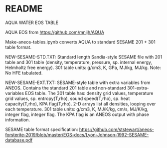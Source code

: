 # README

AQUA WATER EOS TABLE 

AQUA EOS from https://github.com/mnijh/AQUA

Make-aneos-tables.ipynb converts AQUA to standard SESAME 201 + 301 table format.

NEW-SESAME-STD.TXT: Standard length Sandia-style SESAME file with 201 table and 301 table (density, temperature, pressure, sp. internal energy, Helmholtz free energy). 301 table units: g/cm3, K, GPa, MJ/kg, MJ/kg.
Note: No HFE tabulated.

NEW-SESAME-EXT.TXT: SESAME-style table with extra variables from ANEOS. Contains the standard 201 table and non-standard 301-extra-variables EOS table. The 301 table has: density grid values, temperature grid values, sp. entropy(T,rho), sound speed(T,rho), sp. heat capacity(T,rho), KPA flag(T,rho). 2-D arrays list all densities, looping over each temperature. 301 table units: g/cm3, K, MJ/K/kg, cm/s, MJ/K/kg, integer flag, integer flag. The KPA flag is an ANEOS output with phase information.

SESAME table format specification:
https://github.com/ststewart/aneos-forsterite-2019/blob/master/EOS-docs/Lyon-Johnson-1992-SESAME-database.pdf

